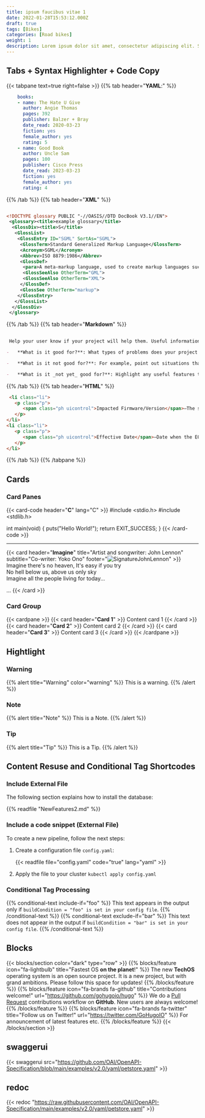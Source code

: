 ```yaml
---
title: ipsum faucibus vitae 1
date: 2022-01-28T15:53:12.000Z
draft: true
tags: [Bikes]
categories: [Road bikes]
weight: 1
description: Lorem ipsum dolor sit amet, consectetur adipiscing elit. Sed ac ultricies sem, id luctus tortor. Nam tincidunt felis nec fringilla ullamcorper. Aenean congue lacus ut ipsum tempus, et lacinia nisi suscipit. Nulla pellentesque ante vitae leo efficitur, ut porta turpis tempus. Vivamus imperdiet urna eu nunc maximus semper.
---
```


## Tabs + Syntax Highlighter + Code Copy
{{< tabpane text=true right=false >}}
  {{% tab header="**YAML**:" %}}
```yaml
	books:
	- name: The Hate U Give
	  author: Angie Thomas
	  pages: 392
	  publisher: Balzer + Bray
	  date_read: 2020-03-23
	  fiction: yes
	  female_author: yes
	  rating: 5
	- name: Good Book
	  author: Uncle Sam
	  pages: 100
	  publisher: Cisco Press
	  date_read: 2023-03-23
	  fiction: yes
	  female_author: yes
	  rating: 4

```
  {{% /tab %}}
  {{% tab header="**XML**"  %}}
```xml

<!DOCTYPE glossary PUBLIC "-//OASIS//DTD DocBook V3.1//EN">
 <glossary><title>example glossary</title>
  <GlossDiv><title>S</title>
   <GlossList>
    <GlossEntry ID="SGML" SortAs="SGML">
     <GlossTerm>Standard Generalized Markup Language</GlossTerm>
     <Acronym>SGML</Acronym>
     <Abbrev>ISO 8879:1986</Abbrev>
     <GlossDef>
      <para>A meta-markup language, used to create markup languages such as DocBook.</para>
      <GlossSeeAlso OtherTerm="GML">
      <GlossSeeAlso OtherTerm="XML">
     </GlossDef>
     <GlossSee OtherTerm="markup">
    </GlossEntry>
   </GlossList>
  </GlossDiv>
 </glossary>
```
  {{% /tab %}}
  {{% tab header="**Markdown**"  %}}
```markdown
 
 Help your user know if your project will help them. Useful information can include: 

-   **What is it good for?**: What types of problems does your project solve? What are the benefits of using it?

-   **What is it not good for?**: For example, point out situations that might intuitively seem suited for your project, but aren't for some reason. Also mention known limitations, scaling issues, or anything else that might let your users know if the project is not for them.

-   **What is it _not yet_ good for?**: Highlight any useful features that are coming soon.
```
  {{% /tab %}}
  {{% tab header="**HTML**"  %}}
```html
 <li class="li">
   <p class="p">
      <span class="ph uicontrol">Impacted Firmware/Version</span>—The software version of UCS systems impacted.
   </p>
</li>
<li class="li">
   <p class="p">
      <span class="ph uicontrol">Effective Date</span>—Date when the EOL advisory milestone is reached. As an example, for UCS Manager Release 2.2 the effective date is either the date when the EOSM milestone of January 9, 2019 was reached or LDOS milestone is January 31, 2023 was reached.
   </p>
</li>
```
  {{% /tab %}}
{{% /tabpane %}}

## Cards

### Card Panes

{{< card-code header="**C**" lang="C" >}}
\#include &lt;stdio.h>
\#include &lt;stdlib.h>

int main(void)
{
  puts("Hello World!");
  return EXIT_SUCCESS;
}
{{< /card-code >}}

<HR>

{{< card header="**Imagine**" title="Artist and songwriter: John Lennon" subtitle="Co-writer: Yoko Ono" footer="![SignatureJohnLennon](https://marinegeo.github.io/assets/img/MarineGEO_logo.png 'Signature John Lennon')" >}}
Imagine there's no heaven, It's easy if you try<br/>
No hell below us, above us only sky<br/>
Imagine all the people living for today...

...
{{< /card >}}

### Card Group

{{< cardpane >}}
  {{< card header="**Card 1**" >}}
    Content card 1
  {{< /card >}}
  {{< card header="**Card 2**" >}}
    Content card 2
  {{< /card >}}
  {{< card header="**Card 3**" >}}
    Content card 3
  {{< /card >}}
{{< /cardpane >}}

## Hightlight

### Warning

{{% alert title="Warning" color="warning" %}}
This is a warning.
{{% /alert %}}

### Note

{{% alert title="Note" %}}
This is a Note.
{{% /alert %}}

### Tip

{{% alert title="Tip" %}}
This is a Tip.
{{% /alert %}}

## Content Resuse and Conditional Tag Shortcodes

### Include External File

The following section explains how to install the database:

{{% readfile "NewFeatures2.md" %}}

### Include a code snippet (External File)

To create a new pipeline, follow the next steps:

1.  Create a configuration file `config.yaml`:

    {{< readfile file="config.yaml" code="true" lang="yaml" >}}

2.  Apply the file to your cluster `kubectl apply config.yaml`

### Conditional Tag Processing

{{% conditional-text include-if="foo" %}}
This text appears in the output only if `buildCondition = "foo" is set in your config file`.
{{% /conditional-text %}}
{{% conditional-text exclude-if="bar" %}}
This text does not appear in the output if `buildCondition = "bar" is set in your config file`.
{{% /conditional-text %}}

## Blocks

{{< blocks/section color="dark" type="row" >}}
{{% blocks/feature icon="fa-lightbulb" title="Fastest OS **on the planet**!" %}}
The new **TechOS** operating system is an open source project. It is a new project, but with grand ambitions.
Please follow this space for updates!
{{% /blocks/feature %}}
{{% blocks/feature icon="fa-brands fa-github" title="Contributions welcome!" url="https://github.com/gohugoio/hugo" %}}
We do a [Pull Request](https://github.com/gohugoio/hugo/pulls) contributions workflow on **GitHub**. New users are always welcome!
{{% /blocks/feature %}}
{{% blocks/feature icon="fa-brands fa-twitter" title="Follow us on Twitter!" url="https://twitter.com/GoHugoIO" %}}
For announcement of latest features etc.
{{% /blocks/feature %}}
{{< /blocks/section >}}

## swaggerui

{{< swaggerui src="https://github.com/OAI/OpenAPI-Specification/blob/main/examples/v2.0/yaml/petstore.yaml" >}}

## redoc

{{< redoc "https://raw.githubusercontent.com/OAI/OpenAPI-Specification/main/examples/v2.0/yaml/petstore.yaml" >}}
